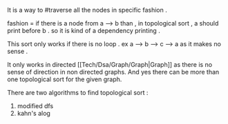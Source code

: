 It is a way to #traverse all the nodes in specific fashion .

fashion = if there is a node from a --> b than , in topological sort , a should print before b . 
so it is kind of a dependency printing .

This sort only works if there is no loop .
ex 
a --> b --> c --> a
as it makes no sense .

It only works in directed [[Tech/Dsa/Graph/Graph|Graph]] as there is no sense of direction in non directed graphs.
And yes there can be more than one topological sort for the given graph. 

There are two algorithms to find topological sort :
1. modified dfs
2. kahn's alog